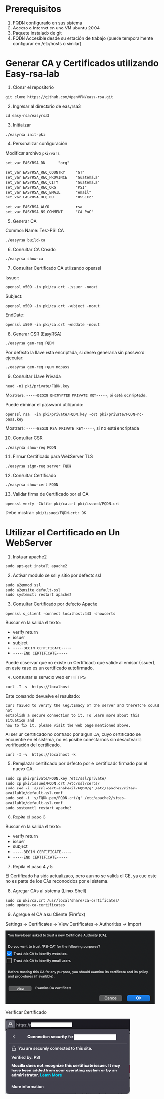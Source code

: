 # Prerequisitos

1. FQDN configurado en sus sistema
2. Acceso a Internet en una VM ubuntu 20.04
3. Paquete instalado de git
4. FQDN Accesible desde su estación de trabajo (puede temporalmente configurar en /etc/hosts o similar)


# Generar CA y Certificados utilizando Easy-rsa-lab 

1. Clonar el repositorio 

```
git clone https://github.com/OpenVPN/easy-rsa.git
```

2. Ingresar al directorio de easyrsa3

```
cd easy-rsa/easyrsa3
```

3. Initializar 

```
./easyrsa init-pki
```

4. Personalizar configuración

Modificar archivo ```pki/vars```

```
set_var EASYRSA_DN      "org"

set_var EASYRSA_REQ_COUNTRY     "GT"
set_var EASYRSA_REQ_PROVINCE    "Guatemala"
set_var EASYRSA_REQ_CITY        "Guatemala"
set_var EASYRSA_REQ_ORG         "PSI"
set_var EASYRSA_REQ_EMAIL       "email"
set_var EASYRSA_REQ_OU          "OSSEC2"

set_var EASYRSA_ALGO            rsa
set_var EASYRSA_NS_COMMENT      "CA PoC"

```

5. Generar CA

Common Name: Test-PSI CA

```
./easyrsa build-ca
```


6. Consultar CA Creado

```
./easyrsa show-ca

```

7. Consultar Certificado CA utilizando openssl

Issuer:
```
openssl x509 -in pki/ca.crt -issuer -noout
```
Subject:
```
openssl x509 -in pki/ca.crt -subject -noout
```
EndDate:
```
openssl x509 -in pki/ca.crt -enddate -noout
```

8. Generar CSR (EasyRSA)

```
./easyrsa gen-req FQDN
```
Por defecto la llave esta encriptada, si desea generarla sin password ejecutar:

```
./easyrsa gen-req FQDN nopass
```

9. Consultar Llave Privada

```
head -n1 pki/private/FQDN.key 
```
Mostrará: ```-----BEGIN ENCRYPTED PRIVATE KEY-----```, si está ecnriptada.

Puede eliminar el password utilizando:
```
openssl rsa  -in pki/private/FQDN.key -out pki/private/FQDN-no-pass.key
```
Mostrará: ```-----BEGIN RSA PRIVATE KEY-----```, si no está encriptada


10. Consultar CSR

```
./easyrsa show-req FQDN
```

11. Firmar Certificado para WebServer TLS

```
./easyrsa sign-req server FQDN
```

12. Consultar Certificado

```
./easyrsa show-cert FQDN
```

13. Validar firma de Certificado por el CA

```
openssl verfy -CAfile pki/ca.crt pki/issued/FQDN.crt
```
Debe mostrar: ```pki/issued/FQDN.crt: OK```

# Utilizar el Certificado en Un WebServer

1. Instalar apache2
```
sudo apt-get install apache2
```
2. Activar modulo de ssl y sitio por defecto ssl
```
sudo a2enmod ssl
sudo a2ensite default-ssl
sudo systemctl restart apache2
```
3. Consultar Certificado por defecto Apache

```
openssl s_client -connect localhost:443 -showcerts
```
Buscar en la salida el texto:
* verify return
* issuer
* subject
* ```-----BEGIN CERTIFICATE-----```
* ```-----END CERTIFICATE-----```

Puede observar que no existe un Certificado que valide al emisor (Issuer), en este caso es un certificado autofirmado.

4. Consultar el servicio web en HTTPS

```
curl -I -v  https://localhost
```

Este comando devuelve el resultado:

```
curl failed to verify the legitimacy of the server and therefore could not
establish a secure connection to it. To learn more about this situation and
how to fix it, please visit the web page mentioned above.
```

Al ser un certificado no confiado por algún CA, cuyo certificado se encuentre en el sistema, no es posibe conectarnos sin desactvar la verificación del certificado.

```
curl -I -v  https://localhost -k
```
5. Remplazar certificado por defecto por el certificado firmado por el nuevo CA.

```
sudo cp pki/private/FQDN.key /etc/ssl/private/ 
sudo cp pki/issued/FQDN.crt /etc/ssl/certs/
sudo sed -i 's/ssl-cert-snakeoil/FQDN/g' /etc/apache2/sites-available/default-ssl.conf
sudo sed -i 's/FQDN.pem/FQDN.crt/g' /etc/apache2/sites-available/default-ssl.conf
sudo systemctl restart apache2
```

6. Repita el paso 3

Buscar en la salida el texto:
* verify return
* issuer
* subject
* ```-----BEGIN CERTIFICATE-----```
* ```-----END CERTIFICATE-----```

7. Repita el paso 4 y 5

El Certificado ha sido actualizado, pero aun no se valida el CE, ya que este no es parte de los CAs reconocidos por el sistema.

8. Agregar CAs al sistema (Linux Shell)

```
sudo cp pki/ca.crt /usr/local/share/ca-certificates/
sudo update-ca-certificates
```

9. Agregue el CA a su Cliente (Firefox)

Settings -> Certificates -> View Certificates -> Authorities -> Import

![Importar](import.png)

Verificar Certificado

![Verificar](valid.png)
